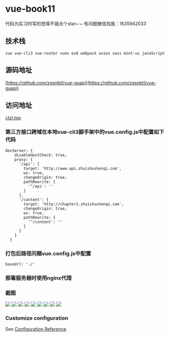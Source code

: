 ﻿# vue-book11

代码为实习时写的觉得不错点个star~·~ 有问题微信找我：1635942033 

## 技术栈
```
vue vue-cli3 vue-router vuex es6 webpack axios sass mint-ui javaScript

```

## 源码地址

[https://github.com/zgsnbtl/vue-guapi](https://github.com/zgsnbtl/vue-guapi)


## 访问地址

[ctzl.top](http://ctzl.top)

### 第三方接口跨域在本地vue-cli3脚手架中的vue.config.js中配置如下代码
```
devServer: {
    disableHostCheck: true,
    proxy: {
      '/api': {
        target: 'http://www.api.zhuishushenqi.com',
        ws: true,
        changeOrigin: true,
        pathRewrite: {
          '^/api': ''
        }
      },
      '/content': {
        target: 'http://chapter2.zhuishushenqi.com',
        changeOrigin: true,
        ws: true,
        pathRewrite: {
          '^/content': ''
        }
      }
    }
  }
```

### 打包后路径问题vue.config.js中配置
```
baseUrl: './'
```

### 部署服务器时使用nginx代理

### 截图
![](https://github.com/zgsnbtl/vue-guapi/blob/master/screenshot/q1.png)
![](https://github.com/zgsnbtl/vue-guapi/blob/master/screenshot/q2.png)
![](https://github.com/zgsnbtl/vue-guapi/blob/master/screenshot/q3.png)
![](https://github.com/zgsnbtl/vue-guapi/blob/master/screenshot/q4.png)
![](https://github.com/zgsnbtl/vue-guapi/blob/master/screenshot/q5.png)
![](https://github.com/zgsnbtl/vue-guapi/blob/master/screenshot/q6.png)
![](https://github.com/zgsnbtl/vue-guapi/blob/master/screenshot/q7.png)
![](https://github.com/zgsnbtl/vue-guapi/blob/master/screenshot/q8.png)
![](https://github.com/zgsnbtl/vue-guapi/blob/master/screenshot/q9.png)
### Customize configuration
See [Configuration Reference](https://cli.vuejs.org/config/).
